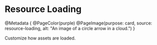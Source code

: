 # Resource Loading

@Metadata {
    @PageColor(purple)
    @PageImage(purpose: card, source: resource-loading, alt: "An image of a circle arrow in a cloud.")
}

Customize how assets are loaded.
